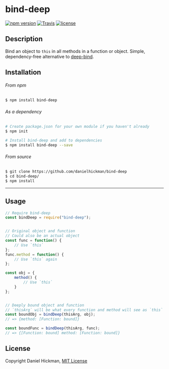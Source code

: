 # bind-deep
[![npm version](https://img.shields.io/npm/v/bind-deep.svg)](https://www.npmjs.com/package/bind-deep)
[![Travis](https://img.shields.io/travis/danielhickman/bind-deep.svg)](https://travis-ci.org/danielhickman/bind-deep)
[![license](https://img.shields.io/github/license/danielhickman/bind-deep.svg)](/LICENSE)

## Description
Bind an object to `this` in all methods in a function or object. Simple, dependency-free alternative to [deep-bind](https://github.com/jonschlinkert/deep-bind).


## Installation
###### From npm
```bash
$ npm install bind-deep
```
###### As a dependency
```bash
# Create package.json for your own module if you haven't already
$ npm init

# Install bind-deep and add to dependencies
$ npm install bind-deep --save
```
###### From source
```bash
$ git clone https://github.com/danielhickman/bind-deep
$ cd bind-deep/
$ npm install
```


---


## Usage
```js
// Require bind-deep
const bindDeep = require("bind-deep");


// Original object and function
// Could also be an actual object
const func = function() {
	// Use `this`
};
func.method = function() {
	// Use `this` again
};

const obj = {
	method() {
		// Use `this`
	}
};


// Deeply bound object and function
// `thisArg` will be what every function and method will see as `this`
const boundObj = bindDeep(thisArg, obj);
// => {method: [Function: bound]}

const boundFunc = bindDeep(thisArg, func);
// => {[Function: bound] method: [Function: bound]}
```


## License
Copyright Daniel Hickman, [MIT License](https://github.com/danielhickman/bind-deep/blob/master/LICENSE)
